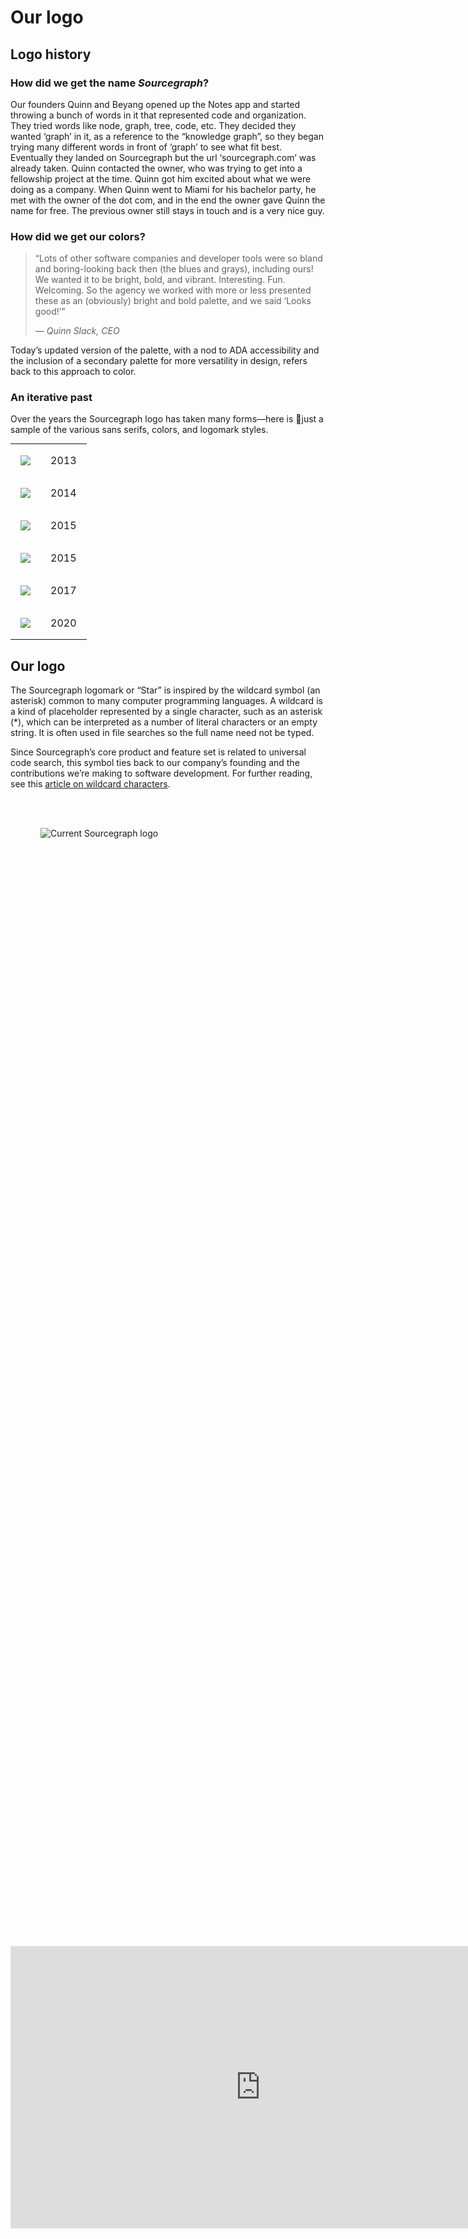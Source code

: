 # Our logo

<style>
  .container {
    --width: 1300px;
  }
</style>

## Logo history

### How did we get the name _Sourcegraph_?

Our founders Quinn and Beyang opened up the Notes app and started throwing a bunch of words in it that represented code and organization. They tried words like node, graph, tree, code, etc. They decided they wanted ‘graph’ in it, as a reference to the “knowledge graph”, so they began trying many different words in front of ‘graph’ to see what fit best. Eventually they landed on Sourcegraph but the url ‘sourcegraph.com’ was already taken. Quinn contacted the owner, who was trying to get into a fellowship project at the time. Quinn got him excited about what we were doing as a company. When Quinn went to Miami for his bachelor party, he met with the owner of the dot com, and in the end the owner gave Quinn the name for free. The previous owner still stays in touch and is a very nice guy.

### How did we get our colors?

> “Lots of other software companies and developer tools were so bland and boring-looking back then (the blues and grays), including ours! We wanted it to be bright, bold, and vibrant. Interesting. Fun. Welcoming. So the agency we worked with more or less presented these as an (obviously) bright and bold palette, and we said ‘Looks good!’”
>
> <cite>— Quinn Slack, CEO</cite>

Today’s updated version of the palette, with
a nod to ADA accessibility and the inclusion of a secondary palette for more versatility in design, refers back to this approach to color.

### An iterative past

Over the years the Sourcegraph logo has taken many
forms—here is just a sample of the various sans serifs,
colors, and logomark styles.

<style>
  .old-logos-table td:first-child {
    text-align: center;
  }
  .old-logos-table td {
    padding: 1rem !important;
  }
</style>

<table class="old-logos-table" style="width: auto; margin: auto">
  <tr><td><img src="./logo/history/2013.svg"></td> <td>2013</td></tr>
  <tr><td><img src="./logo/history/2014.svg"></td> <td>2014</td></tr>
  <tr><td><img src="./logo/history/2015.1.svg"></td> <td>2015</td></tr>
  <tr><td><img src="./logo/history/2015.2.svg"></td> <td>2015</td></tr>
  <tr><td><img src="./logo/history/2017.svg"></td> <td>2017</td></tr>
  <tr><td><img src="./logo/history/2020.svg"></td> <td>2020</td></tr>
</table>

## Our logo

The Sourcegraph logomark or “Star” is inspired by the wildcard symbol (an asterisk) common
to many computer programming languages.
A wildcard is a kind of placeholder represented by a single character, such as an asterisk (\*), which can be interpreted as a number of literal characters or an empty string. It is often used in file searches so the full name need not be typed.

Since Sourcegraph’s core product and feature set is related to universal code search, this symbol ties back to our company’s founding and the contributions we’re making to software development. For further reading, see this [article on wildcard characters](https://en.wikipedia.org/wiki/Wildcard_character).

<div class="flex-center" style="padding: 3rem">
  <img src="./logo/versions/Sourcegraph_Logo_FullColor_light.svg" style="max-width: 400px" alt="Current Sourcegraph logo">
</div>

<html>
  <head>
    <style>
      #content {
        width: 800px;
        margin: auto;
        height: 100%;
        display: flex;
        align-items: center;
      }
    </style>
  </head>
  <body>
    <div id="content">
      <iframe style="border: 1px solid rgba(0, 0, 0, 0.1);" width="800" height="450" src="https://www.figma.com/embed?embed_host=share&url=https%3A%2F%2Fwww.figma.com%2Ffile%2Fvnpc3bho7pFt1QttgFSi1f%2F%25F0%259F%2591%2589-Sourcegraph-Brand-Guidelines-WIP%3Fnode-id%3D909%253A1749" allowfullscreen></iframe>
    </div>
  </body>
</html>

## Logo versions

The relationship between the logomark (the Star) and wordmark (the text) should remain consistent.

To accommodate all environments where the Sourcegraph logo may appear, we’ve created a suite of logo versions. Each version was created to serve a specific purpose and should be used accordingly.

<style>
  .logo-version {
    max-width: 18rem;
  }
  .logo-version-description {
    min-height: 6rem;
  }
  .logo-version-container {
    min-height: 10rem;
    padding: 1rem;
    display: flex;
    flex-direction: column;
    align-items: center;
    justify-content: center;
    gap: 1rem;
  }
</style>

<div style="display: flex; flex-wrap: wrap; gap: 1rem">
  <div class="logo-version">
    <h4>Horizontal logo</h4>
    <p class="logo-version-description">This is our primary logo and is for use on most backgrounds including white and gray.</p>
    <div class="logo-version-container bg-light-gray">
      <img src="./logo/versions/Sourcegraph_Logo_FullColor_light.svg" alt="Full horizontal Sourcegraph logo">
    </div>
  </div>
  <div class="logo-version" style="width: 12rem">
    <h4>Logomark — the Star</h4>
    <p class="logo-version-description">For use within an already established context of the brand.</p>
    <div class="logo-version-container bg-light-gray">
      <img src="./logo/versions/Sourcegraph_Logomark_Color.svg" style="max-width: 50px" alt="Sourcegraph logomark">
    </div>
  </div>
  <div class="logo-version">
    <h4>Wordmark</h4>
    <p class="logo-version-description">Used sparingly: in instances where space is limited, or for creative purposes where the Star is shown separately.</p>
    <div class="logo-version-container bg-light-gray">
      <img src="./logo/versions/Sourcegraph_Wordmark_BLK.svg" alt="Sourcegraph wordmark without logo">
    </div>
  </div>
  <div class="logo-version">
    <h4>Reversed logo</h4>
    <p class="logo-version-description">The reversed logos are for use on dark backgrounds or imagery.</p>
    <div class="logo-version-container" style="background: #242427">
      <img src="./logo/versions/Sourcegraph_Logo_FullColor_dark.svg" alt="Sourcegraph logo with white font">
    </div>
  </div>
  <div class="logo-version" style="max-width: 40rem">
    <h4>One-color logos</h4>
    <p class="logo-version-description">The one-color logo should be used with backgrounds that contrast with the colors in the full-color logomark. Use black on lighter colors, white on darker. These versions should be used sparingly though, because our logo color combination is a key source of recognition for our brand.</p>
    <div style="display: flex; flex-wrap: wrap; gap: 1rem">
      <div class="logo-version-container bg-gradient-venus" style="flex: 1 1 calc(50% - 0.5rem)">
        <img src="./logo/versions/Sourcegraph_Logo_1c_black.svg" alt="Sourcegraph one-color logo in black">
        <img src="./logo/versions/Sourcegraph_Logomark_BLK.svg" style="max-width: 50px" alt="Sourcegraph one-color logomark in black">
      </div>
      <div class="logo-version-container bg-gradient-aurora" style="flex: 1 1 calc(50% - 0.5rem)">
        <img src="./logo/versions/Sourcegraph_Logo_1c_white.svg" alt="Sourcegraph one-color logo in black">
        <img src="./logo/versions/Sourcegraph_Logomark_WHT.svg" style="max-width: 50px" alt="Sourcegraph one-color logomark in black">
      </div>
    </div>
  </div>
</div>

## Primary logo use

### Clear Space and Minimum Size

The clear space is defined by the letter O in the wordmark. It is important to keep other elements outside of this clear space.

To ensure proper legibility the logo minimum size should not go below 0.9 inches in width for print or 30 pixels in height for digital.

<div style="display: flex; flex-wrap: wrap; gap: 1rem">
  <div style="flex: 1 1 30%">
    <h4>Clear space</h4>
    <div class="bg-light-gray flex-center" style="padding: 1rem; height: 10rem">
      <img src="./logo/logo_placement.svg" style="max-width: 20rem" alt="Sourcegraph logo with zeros on each side to demonstrate proper use of clear space">
    </div>
  </div>
  <div style="flex: 1 1 30%">
    <h4>Minimum digital size</h4>
    <div class="bg-light-gray flex-center" style="padding: 1rem; height: 10rem">
      <img src="./logo/minimum_digital_logo_size.svg" style="max-width: 20rem; height: 30px" alt="Sourcegraph logo with 30px height">
    </div>
  </div>
  <div style="flex: 1 1 30%">
    <h4>Minimum print size</h4>
    <div class="bg-light-gray flex-center" style="padding: 1rem; height: 10rem">
      <img src="./logo/minimum_print_logo_size.svg" style="max-width: 0.9in" alt="Sourcegraph logo with 9 inches width">
    </div>
  </div>
</div>

### Primary logo placement

<div style="display: flex; flex-wrap: wrap; gap: 3rem; font-size: 1rem;font-weight: 400;">
  <div style="display: flex;flex-direction: column;">
        <h4>Preferred placement</h4>
        <img src="./logo/logo_preferred_placement.svg" style="width:20rem;max-width: 17rem">
        <div style="display: flex;flex-direction: column;">
            <b>Upper left corner</b>
            Typically seen as introductory.
        </div>
  </div>
  <div>
    <h4>Allowable placement</h4>
    <div>
      <img src="./logo/logo_allowable_placement_1.svg" style="max-width: 20rem">
      <div style="display: flex;flex-direction: column;padding-bottom: 3rem;">
      <b>Lower left corner</b>
      Use if upper left corner is unavailable.
    </div>
    <div style="display: flex;flex-direction: column;">
      <img src="./logo/logo_allowable_placement_2.svg" style="max-width: 20rem;padding-bottom:8px">
      <img src="./logo/logo_allowable_placement_3.svg" style="max-width: 20rem;">
      <div style="display: flex;flex-direction: column;">
      <b>Centered</b>
      Only when all content is centered.
    </div>
  </div>
</div></div></div>

### Primary logo alignment

See [PDF](https://sourcegraphstatic.com/Sourcegraph_Brand_Guidelines.pdf#page=16)

### Primary logo misuse

See [PDF](https://sourcegraphstatic.com/Sourcegraph_Brand_Guidelines.pdf#page=17)

### Logomark use

See [PDF](https://sourcegraphstatic.com/Sourcegraph_Brand_Guidelines.pdf#page=18)

### Logomark placement

See [PDF](https://sourcegraphstatic.com/Sourcegraph_Brand_Guidelines.pdf#page=19)

### Logomark misuse

See [PDF](https://sourcegraphstatic.com/Sourcegraph_Brand_Guidelines.pdf#page=20)

### Best uses for the logomark

See [PDF](https://sourcegraphstatic.com/Sourcegraph_Brand_Guidelines.pdf#page=21)

### Best uses for the one-color logo or logomark

See [PDF](https://sourcegraphstatic.com/Sourcegraph_Brand_Guidelines.pdf#page=22)

### Wordmark use

See [PDF](https://sourcegraphstatic.com/Sourcegraph_Brand_Guidelines.pdf#page=23)

## Logo usage rights

Displaying the Sourcegraph logo on your website or other digital asset is only allowed with express permission and usually governed through the vendor contract (refer to [Sourcegraph's procurement policy](../../../../finance/process/ap.md#commercial-negotiations)).

Startup companies, whose product or service we use, that would like to showcase the Sourcegraph logo can request approval as long as their company conforms to the general criteria of a startup: VC-backed, pre-IPO, and under 200 people employed. Written permission can be obtained from the primary contact for the account.
